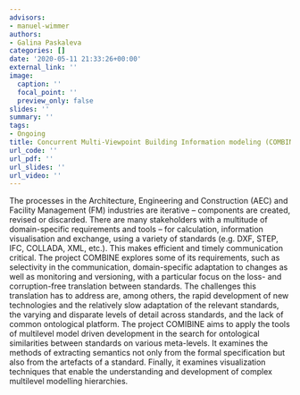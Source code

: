 ```yaml
---
advisors:
- manuel-wimmer
authors:
- Galina Paskaleva
categories: []
date: '2020-05-11 21:33:26+00:00'
external_link: ''
image:
  caption: ''
  focal_point: ''
  preview_only: false
slides: ''
summary: ''
tags:
- Ongoing
title: Concurrent Multi-Viewpoint Building Information modeling (COMBINE)
url_code: ''
url_pdf: ''
url_slides: ''
url_video: ''
---
```


The processes in the Architecture, Engineering and Construction (AEC) and Facility Management (FM) industries are iterative – components are created, revised or discarded. There are many stakeholders with a multitude of domain-specific requirements and tools – for calculation, information visualisation and exchange, using a variety of standards (e.g. DXF, STEP, IFC, COLLADA, XML, etc.). This makes efficient and timely communication critical. The project COMBINE explores some of its requirements, such as selectivity in the communication, domain-specific adaptation to changes as well as monitoring and versioning, with a particular focus on the loss- and corruption-free translation between standards. The challenges this translation has to address are, among others, the rapid development of new technologies and the relatively slow adaptation of the relevant standards, the varying and disparate levels of detail across standards, and the lack of common ontological platform. The project COMIBINE aims to apply the tools of multilevel model driven development in the search for ontological similarities between standards on various meta-levels. It examines the methods of extracting semantics not only from the formal specification but also from the artefacts of a standard. Finally, it examines visualization techniques that enable the understanding and development of complex multilevel modelling hierarchies.